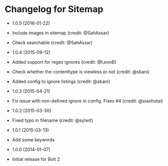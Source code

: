 # Changelog for Sitemap

* 1.0.5 (2016-01-22)

 * Include images in sitemap (credit: @SahAssar) 
 * Check searchable (credit: @SahAssar)

* 1.0.4 (2015-09-12)

 * Added support for regex ignores (credit: @LeonB)
 * Check whether the contenttype is viewless or not (credit: @sbani)
 * Added config to ignore listings (credit: @sbani)

* 1.0.3 (2015-04-21)

 * Fix issue with non-defined ignore in config. Fixes #4 (credit: @xiaohutai)

* 1.0.2 (2015-03-30)

 * Fixed typo in filename (credit: @sylwit)

* 1.0.1 (2015-03-13)

 * Add some keywords 

* 1.0.0 (2014-01-07)

 * Initial release for Bolt 2
